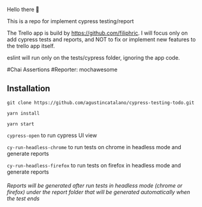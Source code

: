 
Hello there 👋

This is a repo for implement cypress testing/report 

The Trello app is build by https://github.com/filiphric. I will focus only on add cypress tests and reports, and NOT to fix or implement new features to the trello app itself.

eslint will run only on the tests/cypress folder, ignoring the app code. 

#Chai Assertions
#Reporter: mochawesome 

## Installation

`git clone https://github.com/agustincatalano/cypress-testing-todo.git`

`yarn install`

`yarn start`

`cypress-open` to run cypress UI view 

`cy-run-headless-chrome` to run tests on chrome in headless mode and generate reports

`cy-run-headless-firefox` to run tests on firefox in headless mode and generate reports


 ###### Reports will be generated after run tests in headless mode (chrome or firefox) under the report folder that will be generated automatically when the test ends





